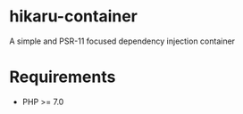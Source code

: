 # hikaru-container
A simple and PSR-11 focused dependency injection container

# Requirements
* PHP >= 7.0
